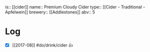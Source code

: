 is:: [[cider]]
name:: Premium Cloudy Cider
type:: [[Cider - Traditional - Apfelwein]]
brewery:: [[Addlestones]]
abv:: 5

# Log
- [x] [[2017-08]] #do/drink/cider 👍
